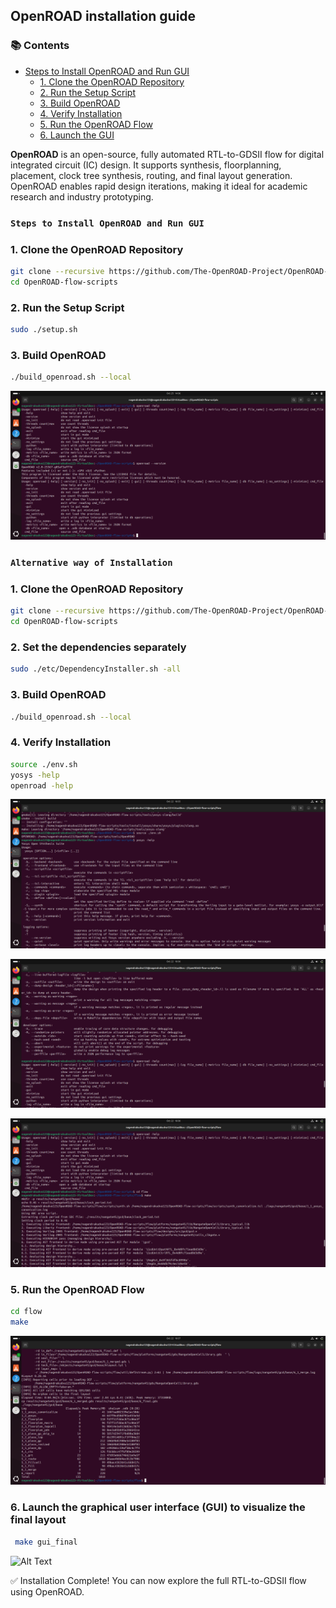 ## OpenROAD installation guide

### 📚 Contents

  - [Steps to Install OpenROAD and Run GUI](#steps-to-install-openroad-and-run-gui)
    - [1. Clone the OpenROAD Repository](#1-clone-the-openroad-repository)
    - [2. Run the Setup Script](#2-run-the-setup-script)
    - [3. Build OpenROAD](#3-build-openroad)
    - [4. Verify Installation](#4-verify-installation)
    - [5. Run the OpenROAD Flow](#5-run-the-openroad-flow)
    - [6. Launch the GUI](#6-launch-the-graphical-user-interface-gui-to-visualize-the-final-layout)


**OpenROAD** is an open-source, fully automated RTL-to-GDSII flow for digital integrated circuit (IC) design. It supports synthesis, floorplanning, placement, clock tree synthesis, routing, and final layout generation. OpenROAD enables rapid design iterations, making it ideal for academic research and industry prototyping.

### `Steps to Install OpenROAD and Run GUI`

### 1. Clone the OpenROAD Repository

```bash
git clone --recursive https://github.com/The-OpenROAD-Project/OpenROAD-flow-scripts
cd OpenROAD-flow-scripts
```

### 2. Run the Setup Script

```bash
sudo ./setup.sh
```

### 3. Build OpenROAD

```bash
./build_openroad.sh --local
```

![Alt Text](openroad.png)


### `Alternative way of Installation`

### 1. Clone the OpenROAD Repository

```bash
git clone --recursive https://github.com/The-OpenROAD-Project/OpenROAD-flow-scripts
cd OpenROAD-flow-scripts
```

### 2. Set the dependencies separately

```bash
sudo ./etc/DependencyInstaller.sh -all
```

### 3. Build OpenROAD

```bash
./build_openroad.sh --local
```

### 4. Verify Installation

```bash
source ./env.sh
yosys -help  
openroad -help
```
![Alt Text](verify.png)


![Alt Text](verify2.png)


![Alt Text](verify3.png)


### 5. Run the OpenROAD Flow

```bash
cd flow
make
```

![Alt Text](final_gds.png)

### 6. Launch the graphical user interface (GUI) to visualize the final layout

```bash
 make gui_final
```

![Alt Text](gui_flow.png)

✅ Installation Complete! You can now explore the full RTL-to-GDSII flow using OpenROAD.
